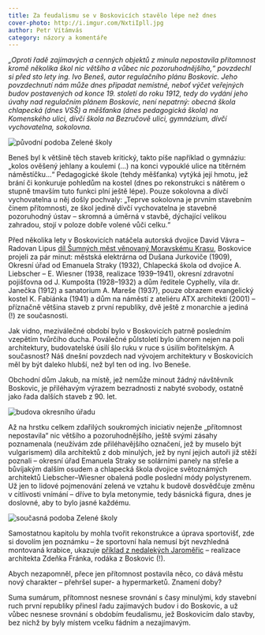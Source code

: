 ```yaml
---
title: Za feudalismu se v Boskovicích stavělo lépe než dnes
cover-photo: http://i.imgur.com/NxtiIpll.jpg
author: Petr Vítámvás
category: názory a komentáře
---
```


*„Oproti řadě zajímavých a cenných objektů z minula nepostavila přítomnost kromě několika škol nic většího a vůbec nic pozoruhodnějšího,“ povzdechl si před sto lety ing. Ivo Beneš, autor regulačního plánu Boskovic. Jeho povzdechnutí nám může dnes připadat nemístné, neboť výčet veřejných budov postavených od konce 19. století do roku 1912, tedy do vydání jeho úvahy nad regulačním plánem Boskovic, není nepatrný: obecná škola chlapecká (dnes VSŠ) a měšťanka (dnes pedagogická škola) na Komenského ulici, dívčí škola na Bezručově ulici, gymnázium, dívčí vychovatelna, sokolovna.*

<img src="http://i.imgur.com/h5XjEjV.jpg" alt="původní podoba Zelené školy" class="img-responsive img-popup" data-author="Muzeum Boskovicka">

Beneš byl k většině těch staveb kritický, takto píše například o gymnáziu: „kolos ověšený jehlany a koulemi (…) na konci vypouklé ulice na titěrném náměstíčku…“ Pedagogické škole (tehdy měšťanka) vytýká její hmotu, jež brání či konkuruje pohledům na kostel (dnes po rekonstrukci s nátěrem o stupně tmavším tuto funkci plní ještě lépe). Pouze sokolovna a dívčí vychovatelna u něj došly pochvaly: „Teprve sokolovna je prvním stavebním činem přítomnosti, ze škol jedině dívčí vychovatelna je stavebně pozoruhodný ústav – skromná a úměrná v stavbě, dýchající velikou zahradou, stojí v poloze dobře volené vůči celku.“

Před několika lety v Boskovicích natáčela autorská dvojice David Vávra – Radovan Lipus [díl Šumných měst věnovaný Moravskému Krasu](http://www.ceskatelevize.cz/ivysilani/1008546862-sumna-mesta/208522162350005-sumny-moravsky-kras), Boskovice projeli za pár minut: městská elektrárna od Dušana Jurkoviče (1909), Okresní úřad od Emanuela Straky (1932), Chlapecká škola od dvojice A. Liebscher – E. Wiesner (1938, realizace 1939–1941), okresní zdravotní pojišťovna od J. Kumpošta (1928–1932) a dům ředitele Cyphelly, vila dr. Janečka (1912) a sanatorium A. Mareše (1937), pouze obrazem evangelický kostel K. Fabiánka (1941) a dům na náměstí z ateliéru ATX architekti (2001) – příznačně většina staveb z první republiky, dvě ještě z monarchie a jediná (!) ze současnosti.

Jak vidno, meziválečné období bylo v Boskovicích patrně posledním vzepětím tvůrčího ducha. Poválečné půlstoletí bylo úhorem nejen na poli architektury, budovatelské úsilí šlo ruku v ruce s úsilím bořitelským. A současnost? Náš dnešní povzdech nad vývojem architektury v Boskovicích měl by být daleko hlubší, než byl ten od ing. Ivo Beneše. 

Obchodní dům Jakub, na místě, jež nemůže minout žádný návštěvník Boskovic, je přiléhavým výrazem bezradnosti z nabyté svobody, ostatně jako řada dalších staveb z 90. let.

<img src="http://i.imgur.com/nAWA8Cm.jpg" alt="budova okresního úřadu" class="img-responsive img-popup" data-author="Tomáš Trumpeš">

Až na hrstku celkem zdařilých soukromých iniciativ nejenže „přítomnost nepostavila“ nic většího a pozoruhodnějšího, ještě svými zásahy poznamenala (neužívám zde přiléhavějšího označení, jež by muselo být vulgarismem) díla architektů z dob minulých, jež by nyní jejich autoři již stěží poznali  – okresní úřad Emanuela Straky se solárními panely na střeše a bůvíjakým dalším osudem a chlapecká škola dvojice světoznámých architektů Liebscher–Wiesner  obalená podle poslední módy polystyrenem. Už jen to lidové pojmenování zelená ve vztahu k  budově dosvědčuje změnu v citlivosti vnímání – dříve to byla metonymie, tedy básnická figura, dnes je doslovné, aby to bylo jasné každému.

<img src="http://i.imgur.com/NxtiIpl.jpg" alt="současná podoba Zelené školy" class="img-responsive img-popup" data-author="Tomáš Trumpeš">

Samostatnou kapitolu by mohla tvořit rekonstrukce a úprava sportovišť, zde si dovolím jen poznámku –  že sportovní hala nemusí být nevzhledná montovaná krabice, ukazuje [příklad z nedalekých Jaroměřic](http://www.franekarchitects.cz/projekt/telocvicna-v-jaromericich/) – realizace architekta Zdeňka Fránka, rodáka z Boskovic (!).

Abych nezapomněl, přece jen přítomnost postavila něco, co dává městu nový charakter – přehršel super- a hypermarketů. Znamení doby?

Suma sumárum, přítomnost nesnese srovnání s časy minulými, kdy stavební ruch první republiky přinesl řadu zajímavých budov i do Boskovic, a už vůbec nesnese srovnání s obdobím feudalismu, jež Boskovicím dalo stavby, bez nichž by byly místem vcelku fádním a nezajímavým.